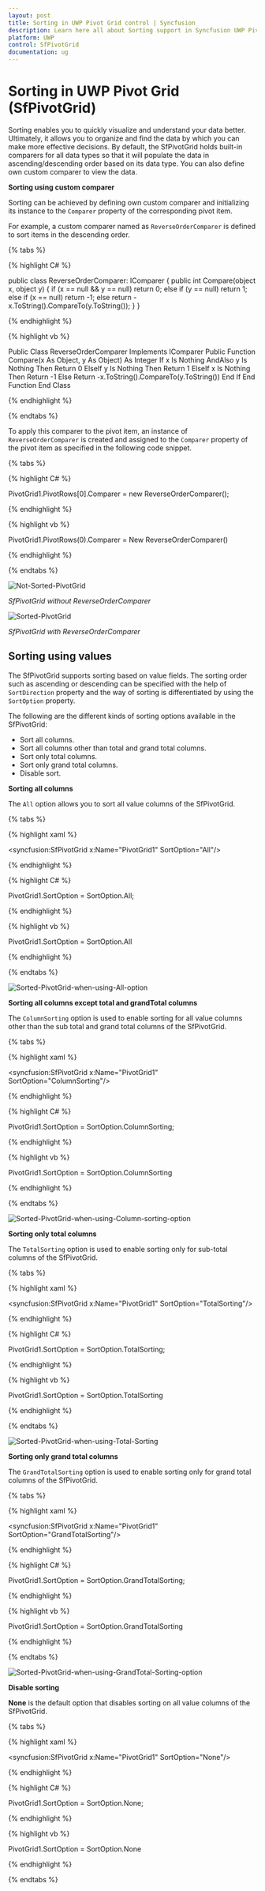 ```yaml
---
layout: post
title: Sorting in UWP Pivot Grid control | Syncfusion
description: Learn here all about Sorting support in Syncfusion UWP Pivot Grid (SfPivotGrid) control and more.
platform: UWP
control: SfPivotGrid
documentation: ug
---
```


# Sorting in UWP Pivot Grid (SfPivotGrid)

Sorting enables you to quickly visualize and understand your data better. Ultimately, it allows you to organize and find the data by which you can make more effective decisions. By default, the SfPivotGrid holds built-in comparers for all data types so that it will populate the data in ascending/descending order based on its data type. You can also define own custom comparer to view the data.

**Sorting using custom comparer**

Sorting can be achieved by defining own custom comparer and initializing its instance to the `Comparer` property of the corresponding pivot item.

For example, a custom comparer named as `ReverseOrderComparer` is defined to sort items in the descending order.

{% tabs %}

{% highlight C# %}

public class ReverseOrderComparer: IComparer
{
    public int Compare(object x, object y) {
        if (x == null && y == null)
            return 0;
        else if (y == null)
            return 1;
        else if (x == null)
            return -1;
        else
            return -x.ToString().CompareTo(y.ToString());
    }
}

{% endhighlight %}

{% highlight vb %}

Public Class ReverseOrderComparer
	Implements IComparer
	Public Function Compare(x As Object, y As Object) As Integer
		If x Is Nothing AndAlso y Is Nothing Then
			Return 0
		ElseIf y Is Nothing Then
			Return 1
		ElseIf x Is Nothing Then
			Return -1
		Else
			Return -x.ToString().CompareTo(y.ToString())
		End If
	End Function
End Class

{% endhighlight %}

{% endtabs %}

To apply this comparer to the pivot item, an instance of `ReverseOrderComparer` is created and assigned to the `Comparer` property of the pivot item as specified in the following code snippet.

{% tabs %}

{% highlight C# %}

PivotGrid1.PivotRows[0].Comparer = new ReverseOrderComparer();

{% endhighlight %}

{% highlight vb %}

PivotGrid1.PivotRows(0).Comparer = New ReverseOrderComparer()

{% endhighlight %}

{% endtabs %}

![Not-Sorted-PivotGrid](Sorting_images/Not-Sorted-PivotGrid.png)

_SfPivotGrid without ReverseOrderComparer_

![Sorted-PivotGrid](Sorting_images/Sorted-PivotGrid.png)

_SfPivotGrid with ReverseOrderComparer_

## Sorting using values

The SfPivotGrid supports sorting based on value fields. The sorting order such as ascending or descending can be specified with the help of `SortDirection` property and the way of sorting is differentiated by using the `SortOption` property.

The following are the different kinds of sorting options available in the SfPivotGrid:

* Sort all columns.
* Sort all columns other than total and grand total columns.
* Sort only total columns.
* Sort only grand total columns.
* Disable sort.

**Sorting all columns**

The `All` option allows you to sort all value columns of the SfPivotGrid.

{% tabs %}

{% highlight xaml %}

<syncfusion:SfPivotGrid x:Name="PivotGrid1" SortOption="All"/>

{% endhighlight %}

{% highlight C# %}

PivotGrid1.SortOption = SortOption.All;

{% endhighlight %}

{% highlight vb %}

PivotGrid1.SortOption = SortOption.All

{% endhighlight %}

{% endtabs %}

![Sorted-PivotGrid-when-using-All-option](Sorting_images/Sorted-PivotGrid-when-using-All-option.png)

**Sorting all columns except total and grandTotal columns**

The `ColumnSorting` option is used to enable sorting for all value columns other than the sub total and grand total columns of the SfPivotGrid.

{% tabs %}

{% highlight xaml %}

<syncfusion:SfPivotGrid x:Name="PivotGrid1" SortOption="ColumnSorting"/>

{% endhighlight %}

{% highlight C# %}

PivotGrid1.SortOption = SortOption.ColumnSorting;

{% endhighlight %}

{% highlight vb %}

PivotGrid1.SortOption = SortOption.ColumnSorting

{% endhighlight %}

{% endtabs %}

![Sorted-PivotGrid-when-using-Column-sorting-option](Sorting_images/Sorted-PivotGrid-when-using-Column-sorting-option.png)

**Sorting only total columns**

The `TotalSorting` option is used to enable sorting only for sub-total columns of the SfPivotGrid.

{% tabs %}

{% highlight xaml %}

<syncfusion:SfPivotGrid x:Name="PivotGrid1" SortOption="TotalSorting"/>

{% endhighlight %}

{% highlight C# %}

PivotGrid1.SortOption = SortOption.TotalSorting;

{% endhighlight %}

{% highlight vb %}

PivotGrid1.SortOption = SortOption.TotalSorting

{% endhighlight %}

{% endtabs %}

![Sorted-PivotGrid-when-using-Total-Sorting](Sorting_images/Sorted-PivotGrid-when-using-Total-Sorting.png)

**Sorting only grand total columns**

The `GrandTotalSorting` option is used to enable sorting only for grand total columns of the SfPivotGrid.

{% tabs %}

{% highlight xaml %}

<syncfusion:SfPivotGrid x:Name="PivotGrid1" SortOption="GrandTotalSorting"/>

{% endhighlight %}

{% highlight C# %}

PivotGrid1.SortOption = SortOption.GrandTotalSorting;

{% endhighlight %}

{% highlight vb %}

PivotGrid1.SortOption = SortOption.GrandTotalSorting

{% endhighlight %}

{% endtabs %}

![Sorted-PivotGrid-when-using-GrandTotal-Sorting-option](Sorting_images/Sorted-PivotGrid-when-using-GrandTotal-Sorting-option.png)

**Disable sorting**

**None** is the default option that disables sorting on all value columns of the SfPivotGrid.

{% tabs %}

{% highlight xaml %}

<syncfusion:SfPivotGrid x:Name="PivotGrid1" SortOption="None"/>

{% endhighlight %}

{% highlight C# %}

PivotGrid1.SortOption = SortOption.None;

{% endhighlight %}

{% highlight vb %}

PivotGrid1.SortOption = SortOption.None

{% endhighlight %}

{% endtabs %}
